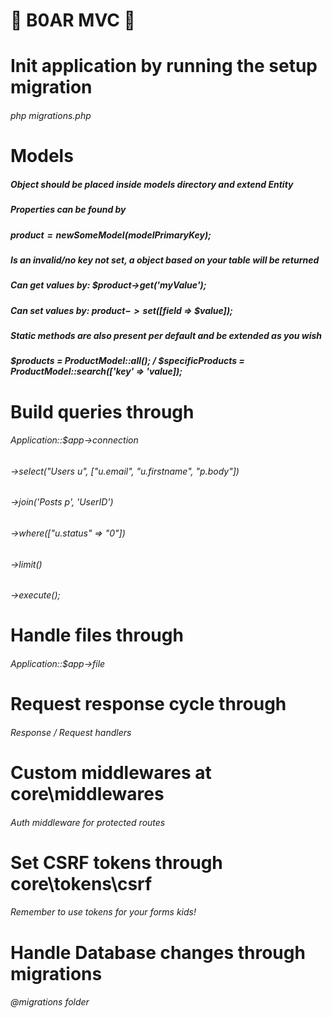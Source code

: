 # 🐗 B0AR MVC 🐗

# Init application by running the setup migration 
###### php migrations.php

# Models

##### Object should be placed inside models directory and extend Entity
##### Properties can be found by
##### $product = new SomeModel($modelPrimaryKey);
##### Is an invalid/no key not set, a object based on your table will be returned
##### Can get values by: $product->get('myValue');
##### Can set values by: $product->set([$field => $value]);
##### Static methods are also present per default and be extended as you wish
##### $products = ProductModel::all(); / $specificProducts = ProductModel::search(['key' => 'value]);


# Build queries through 

###### Application::$app->connection
###### ->select("Users u", ["u.email", "u.firstname", "p.body"])
###### ->join('Posts p', 'UserID')
###### ->where(["u.status" => "0"])
###### ->limit()
###### ->execute();

# Handle files through 

###### Application::$app->file

# Request response cycle through 

###### Response / Request handlers

# Custom middlewares at core\middlewares

###### Auth middleware for protected routes

# Set CSRF tokens through core\tokens\csrf

###### Remember to use tokens for your forms kids!

# Handle Database changes through migrations

###### @migrations folder

